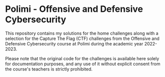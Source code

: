 # Polimi - Offensive and Defensive Cybersecurity

This repository contains my solutions for the home challenges along with a selection for the Capture The Flag (CTF) challenges from the Offensive and Defensive Cybersecurity course at Polimi during the academic year 2022-2023.

Please note that the original code for the challenges is available here solely for documentation purposes, and any use of it without explicit consent from the course's teachers is strictly prohibited.
